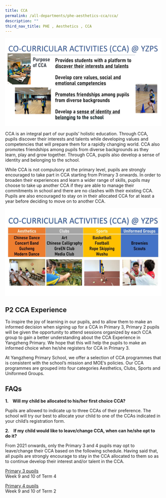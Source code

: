 ```yaml
---
title: CCA
permalink: /all-departments/phe-aesthetics-cca/cca/
description: ""
third_nav_title: PHE , Aesthetics , CCA
---
```

![CCA Identity](/images/CCA%20identity.png)

CCA is an integral part of our pupils’ holistic education. Through CCA, pupils discover their interests and talents while developing values and competencies that will prepare them for a rapidly changing world. CCA also promotes friendships among pupils from diverse backgrounds as they learn, play and grow together. Through CCA, pupils also develop a sense of identity and belonging to the school.

  

While CCA is not compulsory at the primary level, pupils are strongly encouraged to take part in CCA starting from Primary 3 onwards. In order to broaden their experiences and learn a wider range of skills, pupils may choose to take up another CCA if they are able to manage their commitments in school and there are no clashes with their existing CCA. Pupils are also encouraged to stay on in their allocated CCA for at least a year before deciding to move on to another CCA.

![CCA](/images/CCA.png)

P2 CCA Experience
-----------------

To inspire the joy of learning in our pupils, and to allow them to make an informed decision when signing up for a CCA in Primary 3, Primary 2 pupils will be given the opportunity to attend sessions organized by each CCA group to gain a better understanding about the CCA Experience in Yangzheng Primary. We hope that this will help the pupils to make an informed choice when he/she registers for CCA in Primary 3.

  

At Yangzheng Primary School, we offer a selection of CCA programmes that is consistent with the school’s mission and MOE’s policies. Our CCA programmes are grouped into four categories Aesthetics, Clubs, Sports and Uniformed Groups.

FAQs
----

**1.    Will my child be allocated to his/her first choice CCA?**

Pupils are allowed to indicate up to three CCAs of their preference. The school will try our best to allocate your child to one of the CCAs indicated in your child’s registration form.

  

**2.    If my child would like to leave/change CCA, when can he/she opt to do it?**

From 2021 onwards, only the Primary 3 and 4 pupils may opt to leave/change their CCA based on the following schedule. Having said that, all pupils are strongly encourage to stay in the CCA allocated to them so as to continue develop their interest and/or talent in the CCA.

  

<u>Primary 3 pupils</u> <br>
Week 9 and 10 of Term 4

  

<u>Primary 4 pupils</u> <br>
Week 9 and 10 of Term 2